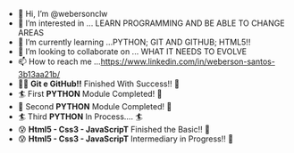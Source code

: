 - 👋 Hi, I’m @webersonclw
- 👀 I’m interested in ... LEARN PROGRAMMING AND BE ABLE TO CHANGE AREAS
- 🌱 I’m currently learning ...PYTHON; GIT AND GITHUB; HTML5!!
- 💞️ I’m looking to collaborate on ... WHAT IT NEEDS TO EVOLVE
- 📫 How to reach me ...https://www.linkedin.com/in/weberson-santos-3b13aa21b/
- 🏄‍♂️  **Git e GitHub!!** Finished With Success!! 🤲 
- 🏄  First **PYTHON** Module Completed! 👊
- 🧑  Second **PYTHON** Module Completed! 👊
- 🏄  Third **PYTHON** In Process.... 🏄
- 😰  **Html5 - Css3 - JavaScripT** Finished the Basic!! 🤲
- 😰  **Html5 - Css3 - JavaScripT** Intermediary in Progress!! 🤲
<!--- 
webersonclw/webersonclw is a ✨ special ✨ repository because its `README.md` (this file) appears on your GitHub profile.
You can click the Preview link to take a look at your changes.
--->

